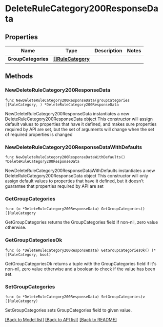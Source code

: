 # DeleteRuleCategory200ResponseData

## Properties

Name | Type | Description | Notes
------------ | ------------- | ------------- | -------------
**GroupCategories** | [**[]RuleCategory**](RuleCategory.md) |  | 

## Methods

### NewDeleteRuleCategory200ResponseData

`func NewDeleteRuleCategory200ResponseData(groupCategories []RuleCategory, ) *DeleteRuleCategory200ResponseData`

NewDeleteRuleCategory200ResponseData instantiates a new DeleteRuleCategory200ResponseData object
This constructor will assign default values to properties that have it defined,
and makes sure properties required by API are set, but the set of arguments
will change when the set of required properties is changed

### NewDeleteRuleCategory200ResponseDataWithDefaults

`func NewDeleteRuleCategory200ResponseDataWithDefaults() *DeleteRuleCategory200ResponseData`

NewDeleteRuleCategory200ResponseDataWithDefaults instantiates a new DeleteRuleCategory200ResponseData object
This constructor will only assign default values to properties that have it defined,
but it doesn't guarantee that properties required by API are set

### GetGroupCategories

`func (o *DeleteRuleCategory200ResponseData) GetGroupCategories() []RuleCategory`

GetGroupCategories returns the GroupCategories field if non-nil, zero value otherwise.

### GetGroupCategoriesOk

`func (o *DeleteRuleCategory200ResponseData) GetGroupCategoriesOk() (*[]RuleCategory, bool)`

GetGroupCategoriesOk returns a tuple with the GroupCategories field if it's non-nil, zero value otherwise
and a boolean to check if the value has been set.

### SetGroupCategories

`func (o *DeleteRuleCategory200ResponseData) SetGroupCategories(v []RuleCategory)`

SetGroupCategories sets GroupCategories field to given value.



[[Back to Model list]](../README.md#documentation-for-models) [[Back to API list]](../README.md#documentation-for-api-endpoints) [[Back to README]](../README.md)


